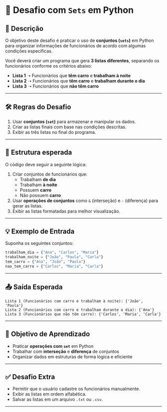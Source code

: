 # 🚀 Desafio com `Sets` em Python

## 📌 Descrição
O objetivo deste desafio é praticar o uso de **conjuntos (`sets`)** em Python para organizar informações de funcionários de acordo com algumas condições específicas.

Você deverá criar um programa que gera **3 listas diferentes**, separando os funcionários conforme os critérios abaixo:

- **Lista 1** ➝ Funcionários que **têm carro** e **trabalham à noite**  
- **Lista 2** ➝ Funcionários que **têm carro** e **trabalham durante o dia**  
- **Lista 3** ➝ Funcionários que **não têm carro**

---

## 🛠️ Regras do Desafio
1. Usar **conjuntos (`set`)** para armazenar e manipular os dados.  
2. Criar as listas finais com base nas condições descritas.  
3. Exibir as três listas no final do programa.

---

## 📂 Estrutura esperada
O código deve seguir a seguinte lógica:
1. Criar conjuntos de funcionários que:
   - Trabalham **de dia**
   - Trabalham **à noite**
   - Possuem **carro**
   - Não possuem **carro**
2. Usar **operações de conjuntos** como `&` (interseção) e `-` (diferença) para gerar as listas.
3. Exibir as listas formatadas para melhor visualização.

---

## 💡 Exemplo de Entrada
Suponha os seguintes conjuntos:

```python
trabalham_dia = {"Ana", "Carlos", "Maria"}
trabalham_noite = {"João", "Paula", "Carla"}
tem_carro = {"Ana", "João", "Paula"}
nao_tem_carro = {"Carlos", "Maria", "Carla"}
```

---

## 📤 Saída Esperada
```text
Lista 1 (Funcionários com carro e trabalham à noite): {'João', 'Paula'}
Lista 2 (Funcionários com carro e trabalham durante o dia): {'Ana'}
Lista 3 (Funcionários que não têm carro): {'Carlos', 'Maria', 'Carla'}
```

---

## 🎯 Objetivo de Aprendizado
- Praticar **operações com `set`** em Python  
- Trabalhar com **interseção** e **diferença** de conjuntos  
- Organizar dados em estruturas de forma lógica e eficiente  

---

## ✅ Desafio Extra
- Permitir que o usuário cadastre os funcionários manualmente.  
- Exibir as listas em ordem alfabética.  
- Salvar as listas em um arquivo `.txt` ou `.csv`.

---
